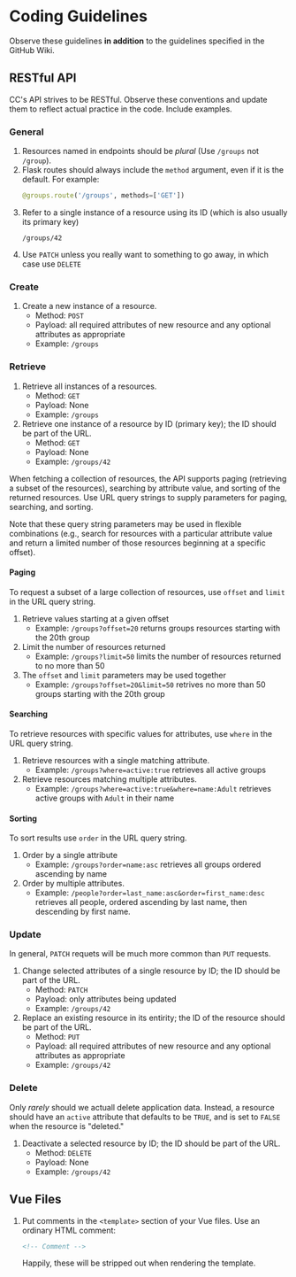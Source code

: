 # Coding Guidelines

Observe these guidelines **in addition**
to the guidelines specified in the GitHub Wiki.

## RESTful API

CC's API strives to be RESTful. 
Observe these conventions
and update them to reflect
actual practice in the code.
Include examples.

### General

1. Resources named in endpoints should be _plural_
   (Use `/groups` not `/group`).
2. Flask routes should always include the `method` argument,
   even if it is the default. For example:
   ```python
   @groups.route('/groups', methods=['GET'])
   ```
3. Refer to a single instance of a resource
   using its ID (which is also usually its primary key)
   ```
   /groups/42
   ```
4. Use `PATCH` unless you really want to something to go away, in which case use `DELETE`

### Create

1. Create a new instance of a resource.
   * Method: `POST`
   * Payload: all required attributes of new resource
     and any optional attributes as appropriate
   * Example: `/groups`

### Retrieve

1. Retrieve all instances of a resources.
   * Method: `GET`
   * Payload: None
   * Example: `/groups`
2. Retrieve one instance of a resource by ID (primary key);
   the ID should be part of the URL.
   * Method: `GET`
   * Payload: None
   * Example: `/groups/42`

When fetching a collection of resources,
the API supports
paging (retrieving a subset of the resources),
searching by attribute value,
and sorting of the returned resources.
Use URL query strings
to supply parameters 
for paging, searching, and sorting.

Note that these query string parameters
may be used in flexible combinations 
(e.g., search for resources with a particular
attribute value and return a limited number
of those resources beginning at a specific offset).

#### Paging

To request a subset of a large collection of resources,
use `offset` and `limit` in the URL query string.

1. Retrieve values starting at a given offset
   * Example: `/groups?offset=20` returns groups resources
     starting with the 20th group
1. Limit the number of resources returned
   * Example: `/groups?limit=50` limits the number of resources
     returned to no more than 50
1. The `offset` and `limit` parameters may be used together
   * Example: `/groups?offset=20&limit=50` retrives
     no more than 50 groups starting with the 20th group

#### Searching

To retrieve resources with specific values for attributes,
use `where` in the URL query string.

1. Retrieve resources with a single matching attribute.
   * Example: `/groups?where=active:true`
     retrieves all active groups
1. Retrieve resources matching multiple attributes.
   * Example: `/groups?where=active:true&where=name:Adult`
     retrieves active groups with `Adult` in their name

#### Sorting

To sort results
use `order` in the URL query string.

1. Order by a single attribute
   * Example: `/groups?order=name:asc` 
     retrieves all groups ordered ascending by name
1. Order by multiple attributes.
   * Example: `/people?order=last_name:asc&order=first_name:desc`
     retrieves all people, ordered ascending by last name,
     then descending by first name.

### Update

In general, `PATCH` requets will be 
much more common than `PUT` requests.

1. Change selected attributes of a single resource by ID;
   the ID should be part of the URL.
   * Method: `PATCH`
   * Payload: only attributes being updated
   * Example: `/groups/42`
2. Replace an existing resource in its entirity;
   the ID of the resource should be part of the URL.
   * Method: `PUT`
   * Payload: all required attributes of new resource
     and any optional attributes as appropriate
   * Example: `/groups/42`


### Delete

Only _rarely_ should we actuall delete application data.
Instead,
a resource should have an `active` attribute
that defaults to be `TRUE`,
and is set to `FALSE` when the resource is "deleted."

1. Deactivate a selected resource by ID;
   the ID should be part of the URL.
   * Method: `DELETE`
   * Payload: None
   * Example: `/groups/42`

## Vue Files

1. Put comments in the `<template>` section
   of your Vue files.
   Use an ordinary HTML comment:
   ```html
   <!-- Comment -->
   ``` 
   Happily, these will be stripped out
   when rendering the template.
